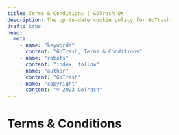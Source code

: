 ```yaml
---
title: Terms & Conditions | GoTrash UK
description: The up-to-date cookie policy for GoTrash.
draft: true
head:
  meta:
    - name: "keywords"
      content: "GoTrash, Terms & Conditions"
    - name: "robots"
      content: "index, follow"
    - name: "author"
      content: "GoTrash"
    - name: "copyright"
      content: "© 2023 GoTrash"
---
```


# Terms & Conditions
